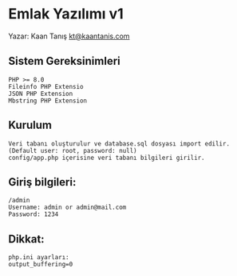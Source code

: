 # Emlak Yazılımı v1

Yazar: Kaan Tanış <kt@kaantanis.com>

## Sistem Gereksinimleri
```
PHP >= 8.0
Fileinfo PHP Extensio
JSON PHP Extension
Mbstring PHP Extension
```

## Kurulum
```
Veri tabanı oluşturulur ve database.sql dosyası import edilir. (Default user: root, password: null)
config/app.php içerisine veri tabanı bilgileri girilir.
```

## Giriş bilgileri:
```
/admin
Username: admin or admin@mail.com
Password: 1234
```

## Dikkat:
```
php.ini ayarları:
output_buffering=0
```